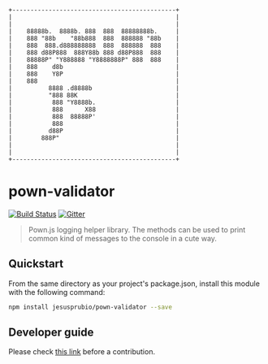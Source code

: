 ```
+---------------------------------------------+
|                                             |
|                                             |
|    88888b.  8888b. 888  888  88888888b.     |
|    888 "88b    "88b888  888  888888 "88b    |
|    888  888.d888888888  888  888888  888    |
|    888 d88P888  888Y88b 888 d88P888  888    |
|    88888P" "Y888888 "Y8888888P" 888  888    |
|    888    d8b                               |
|    888    Y8P                               |
|    888                                      |
|          8888 .d8888b                       |
|          "888 88K                           |
|           888 "Y8888b.                      |
|           888      X88                      |
|           888  88888P'                      |
|           888                               |
|          d88P                               |
|        888P"                                |
|                                             |
|                                             |
+---------------------------------------------+
```

# pown-validator

[![Build Status](https://travis-ci.org/jesusprubio/pown-validator.svg?branch=master)](https://travis-ci.org/jesusprubio/pown-validator)
[![Gitter](https://img.shields.io/gitter/room/nwjs/nw.js.svg)](https://gitter.im/pownjs/Lobby)

> Pown.js logging helper library. The methods can be used to print common kind of messages to the console in a cute way.

## Quickstart

From the same directory as your project's package.json, install this module with the following command:

```sh
npm install jesusprubio/pown-validator --save
```

## Developer guide

Please check [this link](https://github.com/jesusprubio/dev-guide) before a contribution.

